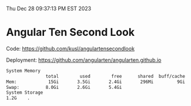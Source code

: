 Thu Dec 28 09:37:13 PM EST 2023

# Angular Ten Second Look

Code: https://github.com/kusl/angulartensecondlook

Deployment: https://github.com/angularten/angularten.github.io

```bash
System Memory
               total        used        free      shared  buff/cache   available
Mem:            15Gi       3.5Gi       2.4Gi       296Mi         9Gi        11Gi
Swap:          8.0Gi       2.6Gi       5.4Gi
System Storage
1.2G	.
```
```bash

